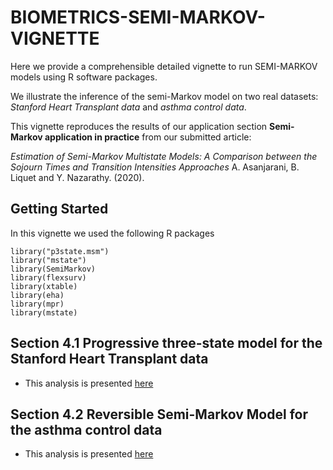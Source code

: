 # BIOMETRICS-SEMI-MARKOV-VIGNETTE

Here we provide a comprehensible detailed vignette to run SEMI-MARKOV models using R software packages.

We illustrate the inference of the semi-Markov model on two real datasets: _Stanford Heart Transplant data_ and _asthma control data_.

This vignette reproduces the results of our application section **Semi-Markov application in practice** from our submitted article:

_Estimation of Semi-Markov Multistate Models: A Comparison between the
Sojourn Times and Transition Intensities Approaches_ A. Asanjarani, B. Liquet and Y. Nazarathy. (2020).


## Getting Started

In this vignette we used the following R packages

```
library("p3state.msm")
library("mstate")
library(SemiMarkov)
library(flexsurv)
library(xtable)
library(eha)
library(mpr)
library(mstate)
```


## Section 4.1 Progressive three-state model for the Stanford Heart Transplant data 

- This analysis is presented [here](/Section4-1.md)
 

## Section 4.2 Reversible Semi-Markov Model for the asthma control data

- This analysis is presented [here](/Section4-2.md)



